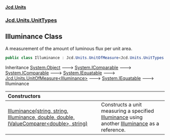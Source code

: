 #### [Jcd.Units](index.md 'index')

### [Jcd.Units.UnitTypes](Jcd.Units.UnitTypes.md 'Jcd.Units.UnitTypes')

## Illuminance Class

A measurement of the amount of luminous flux per unit area.

```csharp
public class Illuminance : Jcd.Units.UnitOfMeasure<Jcd.Units.UnitTypes.Illuminance>
```

Inheritance [System.Object](https://docs.microsoft.com/en-us/dotnet/api/System.Object 'System.Object') &#129106; [System.IComparable](https://docs.microsoft.com/en-us/dotnet/api/System.IComparable 'System.IComparable') &#129106; [System.IComparable](https://docs.microsoft.com/en-us/dotnet/api/System.IComparable 'System.IComparable') &#129106; [System.IEquatable](https://docs.microsoft.com/en-us/dotnet/api/System.IEquatable 'System.IEquatable') &#129106; [Jcd.Units.UnitOfMeasure&lt;](UnitOfMeasure_TUnit_.md 'Jcd.Units.UnitOfMeasure<TUnit>')[Illuminance](Illuminance.md 'Jcd.Units.UnitTypes.Illuminance')[&gt;](UnitOfMeasure_TUnit_.md 'Jcd.Units.UnitOfMeasure<TUnit>') &#129106; [System.IEquatable](https://docs.microsoft.com/en-us/dotnet/api/System.IEquatable 'System.IEquatable') &#129106; Illuminance

| Constructors                                                                                                                                                                                                                                                                                           |                                                                                                                                                                                                       |
|:-------------------------------------------------------------------------------------------------------------------------------------------------------------------------------------------------------------------------------------------------------------------------------------------------------|:------------------------------------------------------------------------------------------------------------------------------------------------------------------------------------------------------|
| [Illuminance(string, string, Illuminance, double, double, IValueComparer&lt;double&gt;, string)](Illuminance..ctor.j2Qx+tIJLS7VV3OUYk42PQ.md 'Jcd.Units.UnitTypes.Illuminance.Illuminance(string, string, Jcd.Units.UnitTypes.Illuminance, double, double, Jcd.Units.IValueComparer<double>, string)') | Constructs a unit measuring a specified [Illuminance](Illuminance.md 'Jcd.Units.UnitTypes.Illuminance') using another [Illuminance](Illuminance.md 'Jcd.Units.UnitTypes.Illuminance') as a reference. |

